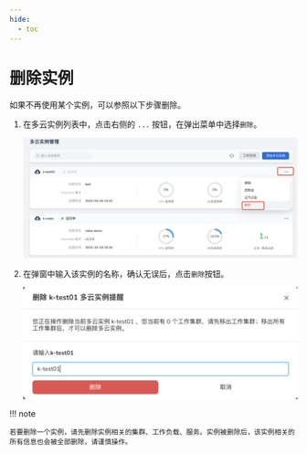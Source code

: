 ```yaml
---
hide:
  - toc
---
```


# 删除实例

如果不再使用某个实例，可以参照以下步骤删除。

1. 在多云实例列表中，点击右侧的 `...` 按钮，在弹出菜单中选择`删除`。

    ![delete](../images/delete01.png)

2. 在弹窗中输入该实例的名称，确认无误后，点击`删除`按钮。

    ![delete](../images/delete02.png)

!!! note

    若要删除一个实例，请先删除实例相关的集群、工作负载、服务。实例被删除后，该实例相关的所有信息也会被全部删除，请谨慎操作。

